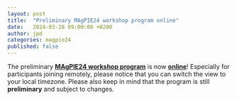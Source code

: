 ```yaml
---
layout: post
title:  "Preliminary MAgPIE24 workshop program online"
date:   2024-03-28 09:00:00 +0200
author: jpd
categories: magpie24
published: false
---
```


The preliminary [**MAgPIE24 workshop program**](../../../timetable) is now [**online**](../../../timetable)! Especially for participants joining remotely, please notice that you can switch the view to your local timezone. Please also keep in mind that the program is still **preliminary** and subject to changes.
